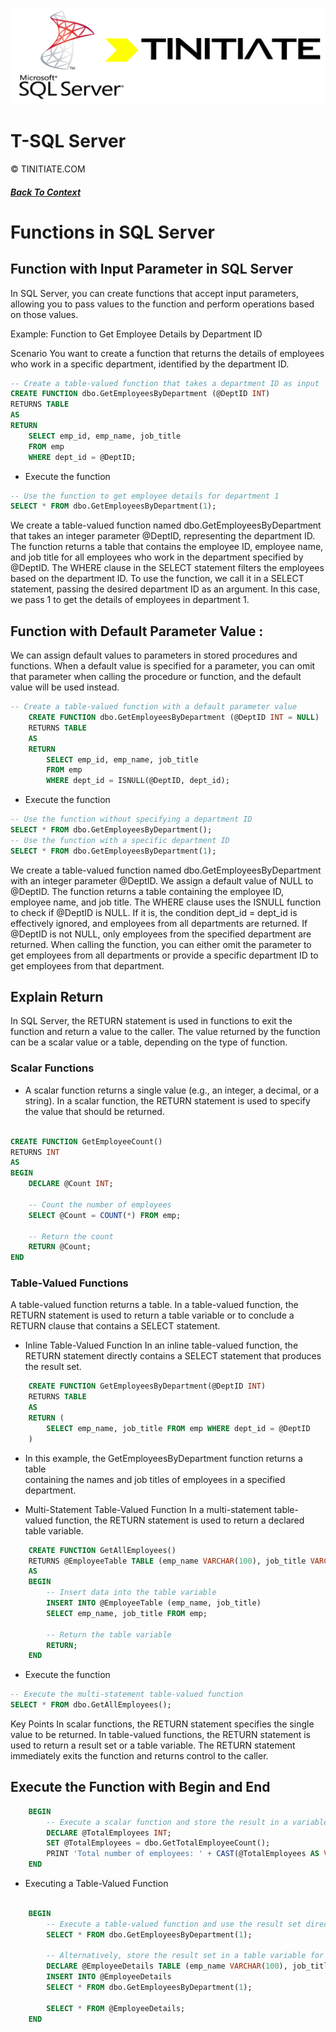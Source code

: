 ![Tinitiate SQLSERVER Training](./sqlserver_tinitiate.png)

# T-SQL Server
&copy; TINITIATE.COM

##### [Back To Context](./README.md)


# Functions in SQL Server


## Function with Input Parameter in SQL Server

 In SQL Server, you can create functions that accept input parameters, allowing you to pass values to the function and perform operations based on those values. 

 Example: Function to Get Employee Details by Department ID
 
 Scenario
    You want to create a function that returns the details of employees who work in a specific department, identified by the department ID.

```sql
-- Create a table-valued function that takes a department ID as input
CREATE FUNCTION dbo.GetEmployeesByDepartment (@DeptID INT)
RETURNS TABLE
AS
RETURN
    SELECT emp_id, emp_name, job_title
    FROM emp
    WHERE dept_id = @DeptID;
```
* Execute the function
```sql
-- Use the function to get employee details for department 1
SELECT * FROM dbo.GetEmployeesByDepartment(1);
```

We create a table-valued function named dbo.GetEmployeesByDepartment that takes an integer parameter @DeptID, representing the department ID.
The function returns a table that contains the employee ID, employee name, and job title for all employees who work in the department specified by @DeptID.
The WHERE clause in the SELECT statement filters the employees based on the department ID.
To use the function, we call it in a SELECT statement, passing the desired department ID as an argument. In this case, we pass 1 to get the details of employees in department 1.

## Function with Default Parameter Value :
 We can assign default values to parameters in stored procedures and functions. When a default value is specified for a parameter, you can omit that parameter when calling the procedure or function, and the default value will be used instead.

``` sql
-- Create a table-valued function with a default parameter value
    CREATE FUNCTION dbo.GetEmployeesByDepartment (@DeptID INT = NULL)
    RETURNS TABLE
    AS
    RETURN
        SELECT emp_id, emp_name, job_title
        FROM emp
        WHERE dept_id = ISNULL(@DeptID, dept_id);
```

* Execute the function
``` sql
-- Use the function without specifying a department ID
SELECT * FROM dbo.GetEmployeesByDepartment();
-- Use the function with a specific department ID
SELECT * FROM dbo.GetEmployeesByDepartment(1);
```
 We create a table-valued function named dbo.GetEmployeesByDepartment with an  integer parameter @DeptID. We assign a default value of NULL to @DeptID.
 The function returns a table containing the employee ID, employee name, and  job title.
 The WHERE clause uses the ISNULL function to check if @DeptID is NULL. If it  is, the condition dept_id = dept_id is effectively ignored, and employees  from all departments are returned. If @DeptID is not NULL, only employees  from the specified department are returned.
 When calling the function, you can either omit the parameter to get  employees from all departments or provide a specific department ID to get  employees from that department. 

## Explain Return

In SQL Server, the RETURN statement is used in functions to exit the function and return a value to the caller. The value returned by the function can be a scalar value or a table, depending on the type of function.

### Scalar Functions
* A scalar function returns a single value (e.g., an integer, a decimal, or a string). In a scalar function, the RETURN statement is used to specify the value that should be returned.

```sql

CREATE FUNCTION GetEmployeeCount()
RETURNS INT
AS
BEGIN
    DECLARE @Count INT;

    -- Count the number of employees
    SELECT @Count = COUNT(*) FROM emp;

    -- Return the count
    RETURN @Count;
END
```

### Table-Valued Functions

A table-valued function returns a table. In a table-valued function, the RETURN statement is used to return a table variable or to conclude a RETURN clause that contains a SELECT statement.

* Inline Table-Valued Function
In an inline table-valued function, the RETURN statement directly contains a SELECT statement that produces the result set.

```sql
    CREATE FUNCTION GetEmployeesByDepartment(@DeptID INT)
    RETURNS TABLE
    AS
    RETURN (
        SELECT emp_name, job_title FROM emp WHERE dept_id = @DeptID
    )
```
* In this example, the GetEmployeesByDepartment function returns a table    
  containing the names and job titles of employees in a specified department.

* Multi-Statement Table-Valued Function
 In a multi-statement table-valued function, the RETURN statement is used to return a declared table variable.

```sql
    CREATE FUNCTION GetAllEmployees()
    RETURNS @EmployeeTable TABLE (emp_name VARCHAR(100), job_title VARCHAR(100))
    AS
    BEGIN
        -- Insert data into the table variable
        INSERT INTO @EmployeeTable (emp_name, job_title)
        SELECT emp_name, job_title FROM emp;

        -- Return the table variable
        RETURN;
    END
```
* Execute the function

```sql
-- Execute the multi-statement table-valued function
SELECT * FROM dbo.GetAllEmployees();

```

Key Points
In scalar functions, the RETURN statement specifies the single value to be returned.
In table-valued functions, the RETURN statement is used to return a result set or a table variable.
The RETURN statement immediately exits the function and returns control to the caller.


## Execute the Function with Begin and End

```sql
    BEGIN
        -- Execute a scalar function and store the result in a variable
        DECLARE @TotalEmployees INT;
        SET @TotalEmployees = dbo.GetTotalEmployeeCount();
        PRINT 'Total number of employees: ' + CAST(@TotalEmployees AS VARCHAR);
    END
```

* Executing a Table-Valued Function

```sql

    BEGIN
        -- Execute a table-valued function and use the result set directly
        SELECT * FROM dbo.GetEmployeesByDepartment(1);

        -- Alternatively, store the result set in a table variable for further processing
        DECLARE @EmployeeDetails TABLE (emp_name VARCHAR(100), job_title VARCHAR(100));
        INSERT INTO @EmployeeDetails
        SELECT * FROM dbo.GetEmployeesByDepartment(1);

        SELECT * FROM @EmployeeDetails;
    END


```